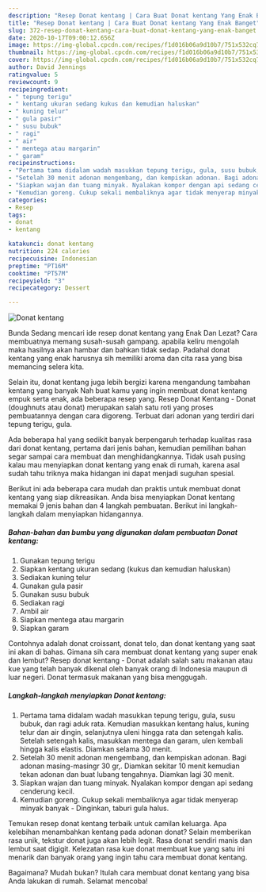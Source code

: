 ```yaml
---
description: "Resep Donat kentang | Cara Buat Donat kentang Yang Enak Banget"
title: "Resep Donat kentang | Cara Buat Donat kentang Yang Enak Banget"
slug: 372-resep-donat-kentang-cara-buat-donat-kentang-yang-enak-banget
date: 2020-10-17T09:00:12.656Z
image: https://img-global.cpcdn.com/recipes/f1d016b06a9d10b7/751x532cq70/donat-kentang-foto-resep-utama.jpg
thumbnail: https://img-global.cpcdn.com/recipes/f1d016b06a9d10b7/751x532cq70/donat-kentang-foto-resep-utama.jpg
cover: https://img-global.cpcdn.com/recipes/f1d016b06a9d10b7/751x532cq70/donat-kentang-foto-resep-utama.jpg
author: David Jennings
ratingvalue: 5
reviewcount: 9
recipeingredient:
- " tepung terigu"
- " kentang ukuran sedang kukus dan kemudian haluskan"
- " kuning telur"
- " gula pasir"
- " susu bubuk"
- " ragi"
- " air"
- " mentega atau margarin"
- " garam"
recipeinstructions:
- "Pertama tama didalam wadah masukkan tepung terigu, gula, susu bubuk, dan ragi aduk rata. Kemudian masukkan kentang halus, kuning telur dan air dingin, selanjutnya uleni hingga rata dan setengah kalis. Setelah setengah kalis, masukkan mentega dan garam, ulen kembali hingga kalis elastis. Diamkan selama 30 menit."
- "Setelah 30 menit adonan mengembang, dan kempiskan adonan. Bagi adonan masing-masingr 30 gr,. Diamkan sekitar 10 menit kemudian tekan adonan dan buat lubang tengahnya. Diamkan lagi 30 menit."
- "Siapkan wajan dan tuang minyak. Nyalakan kompor dengan api sedang cenderung kecil."
- "Kemudian goreng. Cukup sekali membaliknya agar tidak menyerap minyak banyak Dinginkan, taburi gula halus."
categories:
- Resep
tags:
- donat
- kentang

katakunci: donat kentang 
nutrition: 224 calories
recipecuisine: Indonesian
preptime: "PT16M"
cooktime: "PT57M"
recipeyield: "3"
recipecategory: Dessert

---
```



![Donat kentang](https://img-global.cpcdn.com/recipes/f1d016b06a9d10b7/751x532cq70/donat-kentang-foto-resep-utama.jpg)

Bunda Sedang mencari ide resep donat kentang yang Enak Dan Lezat? Cara membuatnya memang susah-susah gampang. apabila keliru mengolah maka hasilnya akan hambar dan bahkan tidak sedap. Padahal donat kentang yang enak harusnya sih memiliki aroma dan cita rasa yang bisa memancing selera kita.

Selain itu, donat kentang juga lebih bergizi karena mengandung tambahan kentang yang banyak Nah buat kamu yang ingin membuat donat kentang empuk serta enak, ada beberapa resep yang. Resep Donat Kentang - Donat (doughnuts atau donat) merupakan salah satu roti yang proses pembuatannya dengan cara digoreng. Terbuat dari adonan yang terdiri dari tepung terigu, gula.

Ada beberapa hal yang sedikit banyak berpengaruh terhadap kualitas rasa dari donat kentang, pertama dari jenis bahan, kemudian pemilihan bahan segar sampai cara membuat dan menghidangkannya. Tidak usah pusing kalau mau menyiapkan donat kentang yang enak di rumah, karena asal sudah tahu triknya maka hidangan ini dapat menjadi suguhan spesial.


Berikut ini ada beberapa cara mudah dan praktis untuk membuat donat kentang yang siap dikreasikan. Anda bisa menyiapkan Donat kentang memakai 9 jenis bahan dan 4 langkah pembuatan. Berikut ini langkah-langkah dalam menyiapkan hidangannya.

<!--inarticleads1-->

##### Bahan-bahan dan bumbu yang digunakan dalam pembuatan Donat kentang:

1. Gunakan  tepung terigu
1. Siapkan  kentang ukuran sedang (kukus dan kemudian haluskan)
1. Sediakan  kuning telur
1. Gunakan  gula pasir
1. Gunakan  susu bubuk
1. Sediakan  ragi
1. Ambil  air
1. Siapkan  mentega atau margarin
1. Siapkan  garam


Contohnya adalah donat croissant, donat telo, dan donat kentang yang saat ini akan di bahas. Gimana sih cara membuat donat kentang yang super enak dan lembut? Resep donat kentang - Donat adalah salah satu makanan atau kue yang telah banyak dikenal oleh banyak orang di Indonesia maupun di luar negeri. Donat termasuk makanan yang bisa menggugah. 

<!--inarticleads2-->

##### Langkah-langkah menyiapkan Donat kentang:

1. Pertama tama didalam wadah masukkan tepung terigu, gula, susu bubuk, dan ragi aduk rata. Kemudian masukkan kentang halus, kuning telur dan air dingin, selanjutnya uleni hingga rata dan setengah kalis. Setelah setengah kalis, masukkan mentega dan garam, ulen kembali hingga kalis elastis. Diamkan selama 30 menit.
1. Setelah 30 menit adonan mengembang, dan kempiskan adonan. Bagi adonan masing-masingr 30 gr,. Diamkan sekitar 10 menit kemudian tekan adonan dan buat lubang tengahnya. Diamkan lagi 30 menit.
1. Siapkan wajan dan tuang minyak. Nyalakan kompor dengan api sedang cenderung kecil.
1. Kemudian goreng. Cukup sekali membaliknya agar tidak menyerap minyak banyak - Dinginkan, taburi gula halus.


Temukan resep donat kentang terbaik untuk camilan keluarga. Apa kelebihan menambahkan kentang pada adonan donat? Selain memberikan rasa unik, tekstur donat juga akan lebih legit. Rasa donat sendiri manis dan lembut saat digigit. Kelezatan rasa kue donat membuat kue yang satu ini menarik dan banyak orang yang ingin tahu cara membuat donat kentang. 

Bagaimana? Mudah bukan? Itulah cara membuat donat kentang yang bisa Anda lakukan di rumah. Selamat mencoba!
